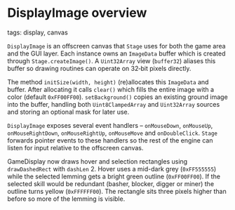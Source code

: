 # DisplayImage overview

tags: display, canvas

`DisplayImage` is an offscreen canvas that `Stage` uses for both the game area and the GUI layer.  Each instance owns an `ImageData` buffer which is created through `Stage.createImage()`.  A `Uint32Array` view (`buffer32`) aliases this buffer so drawing routines can operate on 32‑bit pixels directly.

The method `initSize(width, height)` (re)allocates this `ImageData` and buffer.  After allocating it calls `clear()` which fills the entire image with a color (default `0xFF00FF00`).  `setBackground()` copies an existing ground image into the buffer, handling both `Uint8ClampedArray` and `Uint32Array` sources and storing an optional mask for later use.

`DisplayImage` exposes several event handlers – `onMouseDown`, `onMouseUp`, `onMouseRightDown`, `onMouseRightUp`, `onMouseMove` and `onDoubleClick`.  `Stage` forwards pointer events to these handlers so the rest of the engine can listen for input relative to the offscreen canvas.

GameDisplay now draws hover and selection rectangles using `drawDashedRect` with
`dashLen` 2. Hover uses a mid-dark grey (`0xFF555555`) while the selected
lemming gets a bright green outline (`0xFF00FF00`). If the selected skill would
be redundant (basher, blocker, digger or miner) the outline turns yellow
(`0xFFFFFF00`). The rectangle sits three pixels higher than before so more of the
lemming is visible.
